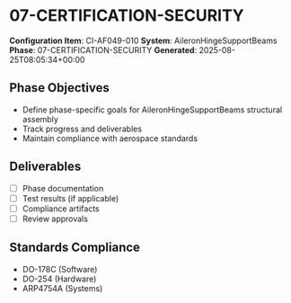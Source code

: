# 07-CERTIFICATION-SECURITY

**Configuration Item**: CI-AF049-010
**System**: AileronHingeSupportBeams
**Phase**: 07-CERTIFICATION-SECURITY
**Generated**: 2025-08-25T08:05:34+00:00

## Phase Objectives
- Define phase-specific goals for AileronHingeSupportBeams structural assembly
- Track progress and deliverables
- Maintain compliance with aerospace standards

## Deliverables
- [ ] Phase documentation
- [ ] Test results (if applicable)
- [ ] Compliance artifacts
- [ ] Review approvals

## Standards Compliance
- DO-178C (Software)
- DO-254 (Hardware)
- ARP4754A (Systems)


